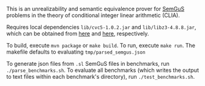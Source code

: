 This is an unrealizability and semantic equivalence prover for [SemGuS](http://semgus.org) problems in the theory of conditional integer linear arithmetic (CLIA).

Requires local dependencies `lib/cvc5-1.0.2.jar` and `lib/libz3-4.8.8.jar`, which can be obtained from [here](https://cvc5.github.io/docs/cvc5-1.0.2/installation/installation.html) and [here](https://mvnrepository.com/artifact/com.microsoft.z3/libz3.java.linux/4.8.8), respectively.

To build, execute `mvn package` or `make build`.
To run, execute `make run`. The makefile defaults to evaluating `tmp/parsed_semgus.json`

To generate json files from `.sl` SemGuS files in benchmarks, run `./parse_benchmarks.sh`.
To evaluate all benchmarks (which writes the output to text files within each benchmark's directory), run `./test_benchmarks.sh`.
